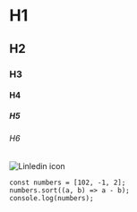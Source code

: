 # H1
## H2
### H3
#### H4
##### H5
###### H6

![Linledin icon](https://github.com/Exp-Communicate-Using-Markdown-Cohort-1/series-communicate-using-markdown-skerdishehaj/assets/87442412/88ee4697-67df-434a-9309-ec563231b73d)

```
const numbers = [102, -1, 2];
numbers.sort((a, b) => a - b);
console.log(numbers);
```
